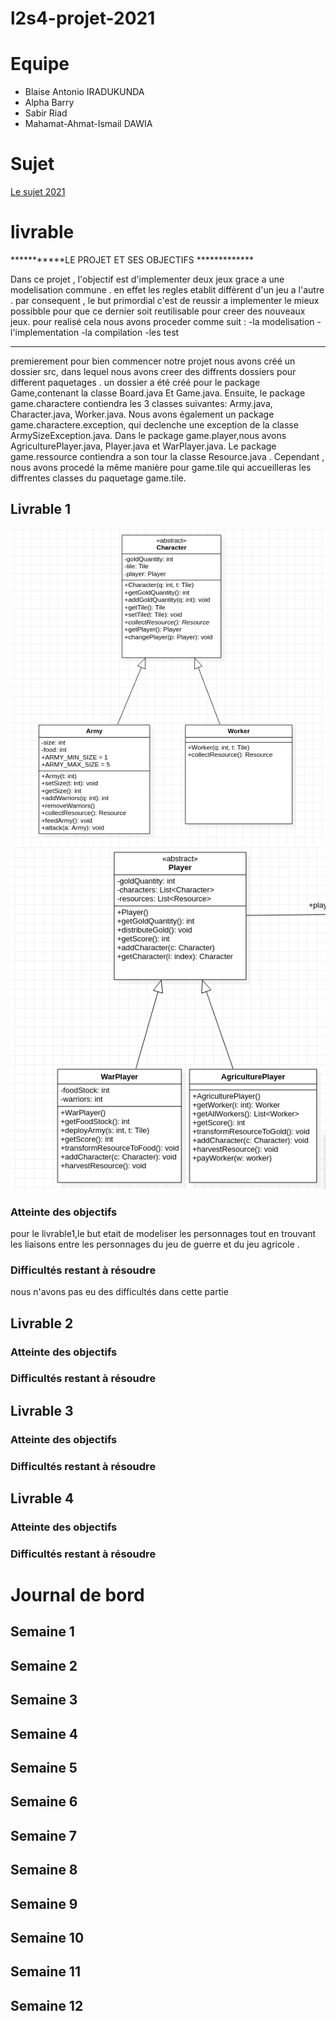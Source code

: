 # l2s4-projet-2021

# Equipe

- Blaise Antonio IRADUKUNDA
- Alpha Barry
- Sabir	Riad	
- Mahamat-Ahmat-Ismail	DAWIA

# Sujet

[Le sujet 2021](https://www.fil.univ-lille1.fr/portail/index.php?dipl=L&sem=S4&ue=Projet&label=Documents)

# livrable
***********LE PROJET ET SES OBJECTIFS *************

Dans ce projet , l'objectif est d'implementer  deux jeux  grace a une  modelisation commune  .
en effet les regles etablit diffèrent d'un jeu a l'autre .
par consequent , le but primordial c'est de reussir a implementer le mieux possibble pour que ce dernier
soit reutilisable pour creer des nouveaux jeux.
pour realisé cela nous avons proceder comme suit :
-la modelisation 
-l'implementation
-la compilation 
-les test 
  *************************************
premierement pour bien commencer  notre projet  nous avons créé un dossier src, dans lequel nous avons creer des diffrents dossiers
pour different paquetages .
un dossier a été créé pour le package Game,contenant la classe Board.java Et Game.java.
Ensuite, le package game.charactere contiendra les 3 classes suivantes: Army.java, Character.java, Worker.java. 
Nous avons également un package game.charactere.exception, qui declenche une exception de la classe ArmySizeException.java.
Dans le package game.player,nous avons AgriculturePlayer.java, Player.java et WarPlayer.java. 
Le package game.ressource contiendra a son tour la classe Resource.java .
Cependant , nous avons procedé la même manière pour game.tile qui accueilleras  les diffrentes  classes du paquetage game.tile.

## Livrable 1
![Diagramme UML Personnage](uml/images/personnage.png)
![Diagramme UML Personnage Players](uml/images/player_personnage.png)

### Atteinte des objectifs
pour le livrable1,le but etait de modeliser les personnages tout en trouvant les liaisons entre les personnages du 
jeu de guerre et du jeu agricole . 

### Difficultés restant à résoudre
nous n'avons pas eu des difficultés dans cette partie

## Livrable 2


### Atteinte des objectifs

### Difficultés restant à résoudre

## Livrable 3

### Atteinte des objectifs

### Difficultés restant à résoudre

## Livrable 4

### Atteinte des objectifs

### Difficultés restant à résoudre

# Journal de bord

## Semaine 1

## Semaine 2

## Semaine 3

## Semaine 4

## Semaine 5

## Semaine 6

## Semaine 7

## Semaine 8

## Semaine 9

## Semaine 10

## Semaine 11

## Semaine 12
